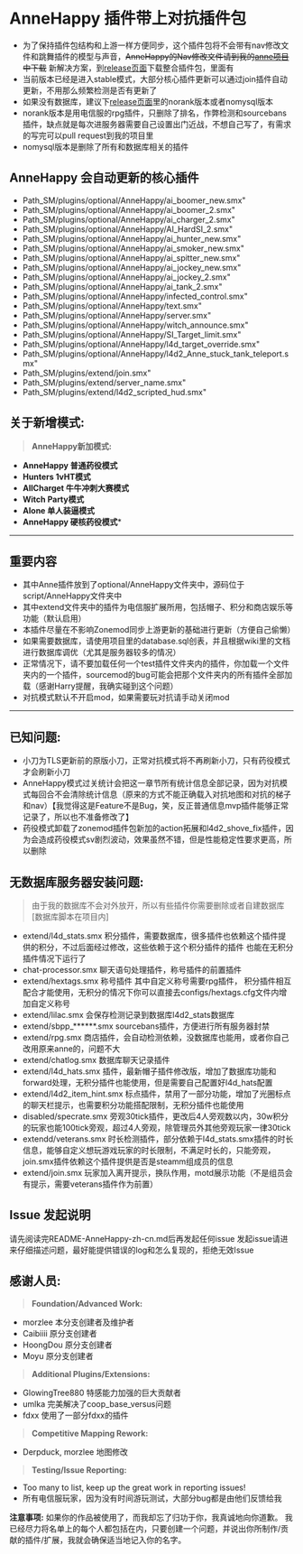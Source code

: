 # **AnneHappy 插件带上对抗插件包**
* 为了保持插件包结构和上游一样方便同步，这个插件包将不会带有nav修改文件和跳舞插件的模型与声音，~~AnneHappy的Nav修改文件请到我的[anne项目](https://github.com/fantasylidong/anne)中下载~~ 新解决方案，到[release页面](https://github.com/fantasylidong/CompetitiveWithAnne/releases)下载整合插件包，里面有
* 当前版本已经是进入stable模式，大部分核心插件更新可以通过join插件自动更新，不用那么频繁检测是否有更新了
* 如果没有数据库，建议下[release页面](https://github.com/fantasylidong/CompetitiveWithAnne/releases)里的norank版本或者nomysql版本
* norank版本是用电信服的rpg插件，只删除了排名，作弊检测和sourcebans插件，缺点就是每次进服务器需要自己设置出门近战，不想自己写了，有需求的写完可以pull request到我的项目里
* nomysql版本是删除了所有和数据库相关的插件


## **AnneHappy 会自动更新的核心插件**
- Path_SM/plugins/optional/AnneHappy/ai_boomer_new.smx"
- Path_SM/plugins/optional/AnneHappy/ai_boomer_2.smx"
- Path_SM/plugins/optional/AnneHappy/ai_charger_2.smx"
- Path_SM/plugins/optional/AnneHappy/AI_HardSI_2.smx"
- Path_SM/plugins/optional/AnneHappy/ai_hunter_new.smx"
- Path_SM/plugins/optional/AnneHappy/ai_smoker_new.smx"
- Path_SM/plugins/optional/AnneHappy/ai_spitter_new.smx"
- Path_SM/plugins/optional/AnneHappy/ai_jockey_new.smx"
- Path_SM/plugins/optional/AnneHappy/ai_jockey_2.smx"
- Path_SM/plugins/optional/AnneHappy/ai_tank_2.smx"
- Path_SM/plugins/optional/AnneHappy/infected_control.smx"
- Path_SM/plugins/optional/AnneHappy/text.smx"
- Path_SM/plugins/optional/AnneHappy/server.smx"
- Path_SM/plugins/optional/AnneHappy/witch_announce.smx"
- Path_SM/plugins/optional/AnneHappy/SI_Target_limit.smx"
- Path_SM/plugins/optional/AnneHappy/l4d_target_override.smx"
- Path_SM/plugins/optional/AnneHappy/l4d2_Anne_stuck_tank_teleport.smx"
- Path_SM/plugins/extend/join.smx"
- Path_SM/plugins/extend/server_name.smx"
- Path_SM/plugins/extend/l4d2_scripted_hud.smx"

## **关于新增模式:**

> **AnneHappy新加模式:**
* **AnneHappy 普通药役模式**
* **Hunters 1vHT模式**
* **AllCharget 牛牛冲刺大赛模式**
* **Witch Party模式** 
* **Alone 单人装逼模式**
* **AnneHappy 硬核药役模式***


---

## **重要内容**
* 其中Anne插件放到了optional/AnneHappy文件夹中，源码位于script/AnneHappy文件夹中
* 其中extend文件夹中的插件为电信服扩展所用，包括帽子、积分和商店娱乐等功能（默认启用）
* 本插件尽量在不影响Zonemod同步上游更新的基础进行更新（方便自己偷懒）
* 如果需要数据库，请使用项目里的database.sql创表，并且根据wiki里的文档进行数据库调优（尤其是服务器较多的情况）
* 正常情况下，请不要加载任何一个test插件文件夹内的插件，你加载一个文件夹内的一个插件，sourcemod的bug可能会把那个文件夹内的所有插件全部加载（感谢Harry提醒，我确实碰到这个问题）
* 对抗模式默认不开启mod，如果需要玩对抗请手动关闭mod
---

## **已知问题:**
* 小刀为TLS更新前的原版小刀，正常对抗模式将不再刷新小刀，只有药役模式才会刷新小刀
* AnneHappy模式过关统计会把这一章节所有统计信息全部记录，因为对抗模式每回合不会清除统计信息（原来的方式不能正确载入对抗地图和对抗的梯子和nav）【我觉得这是Feature不是Bug，笑，反正普通信息mvp插件能够正常记录了，所以也不准备修改了】
* 药役模式卸载了zonemod插件包新加的action拓展和l4d2_shove_fix插件，因为会造成药役模式sv剧烈波动，效果虽然不错，但是性能稳定性要求更高，所以删除

## **无数据库服务器安装问题:**
> 由于我的数据库不会对外放开，所以有些插件你需要删除或者自建数据库[数据库脚本在项目内]
- extend/l4d_stats.smx 积分插件，需要数据库，很多插件也依赖这个插件提供的积分，不过后面经过修改，这些依赖于这个积分插件的插件
也能在无积分插件情况下运行了
- chat-processor.smx 聊天语句处理插件，称号插件的前置插件
- extend/hextags.smx 称号插件 其中自定义称号需要rpg插件， 积分插件相互配合才能使用，无积分的情况下你可以直接去configs/hextags.cfg文件内增加自定义称号
- extend/lilac.smx 会保存检测记录到数据库l4d2_stats数据库
- extend/sbpp_******.smx sourcebans插件，方便进行所有服务器封禁
- extend/rpg.smx 商店插件，会自动检测依赖，没数据库也能用，或者你自己改用原来anne的，问题不大
- extend/chatlog.smx 数据库聊天记录插件
- extend/l4d_hats.smx 插件，最新帽子插件修改版，增加了数据库功能和forward处理，无积分插件也能使用，但是需要自己配置好l4d_hats配置
- extend/l4d2_item_hint.smx 标点插件，禁用了一部分功能，增加了光圈标点的聊天栏提示，也需要积分功能搭配限制，无积分插件也能使用
- disabled/specrate.smx 旁观30tick插件，更改后4人旁观数以内，30w积分的玩家也能100tick旁观，超过4人旁观，除管理员外其他旁观玩家一律30tick
- extendd/veterans.smx 时长检测插件，部分依赖于l4d_stats.smx插件的时长信息，能够自定义想玩游戏玩家的时长限制，不满足时长的，只能旁观，join.smx插件依赖这个插件提供是否是steamm组成员的信息
- extend/join.smx 玩家加入离开提示，换队作用，motd展示功能（不是组员会有提示，需要veterans插件作为前置）

## **Issue 发起说明**
请先阅读完README-AnneHappy-zh-cn.md后再发起任何issue
发起issue请进来仔细描述问题，最好能提供错误的log和怎么复现的，拒绝无效Issue
	
## **感谢人员:**

> **Foundation/Advanced Work:**
* morzlee 本分支创建者及维护者
* Caibiiii 原分支创建者
* HoongDou 原分支创建者
* Moyu 原分支创建者

> **Additional Plugins/Extensions:**
* GlowingTree880 特感能力加强的巨大贡献者
* umlka 完美解决了coop_base_versus问题
* fdxx 使用了一部分fdxx的插件

> **Competitive Mapping Rework:**
* Derpduck, morzlee 地图修改

> **Testing/Issue Reporting:**
* Too many to list, keep up the great work in reporting issues!
* 所有电信服玩家，因为没有时间游玩测试，大部分bug都是由他们反馈给我

**注意事项:** 如果你的作品被使用了，而我却忘了归功于你，我真诚地向你道歉。 
我已经尽力将名单上的每个人都包括在内，只要创建一个问题，并说出你所制作/贡献的插件/扩展，我就会确保适当地记入你的名字。
